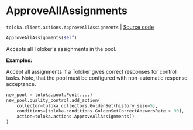 # ApproveAllAssignments
`toloka.client.actions.ApproveAllAssignments` | [Source code](https://github.com/Toloka/toloka-kit/blob/v1.1.2/src/client/actions.py#L205)

```python
ApproveAllAssignments(self)
```

Accepts all Toloker's assignments in the pool.


**Examples:**

Accept all assignments if a Toloker gives correct responses for control tasks. Note, that the pool must be configured with non-automatic response acceptance.

```python
new_pool = toloka.pool.Pool(....)
new_pool.quality_control.add_action(
    collector=toloka.collectors.GoldenSet(history_size=5),
    conditions=[toloka.conditions.GoldenSetCorrectAnswersRate > 90],
    action=toloka.actions.ApproveAllAssignments()
)
```
